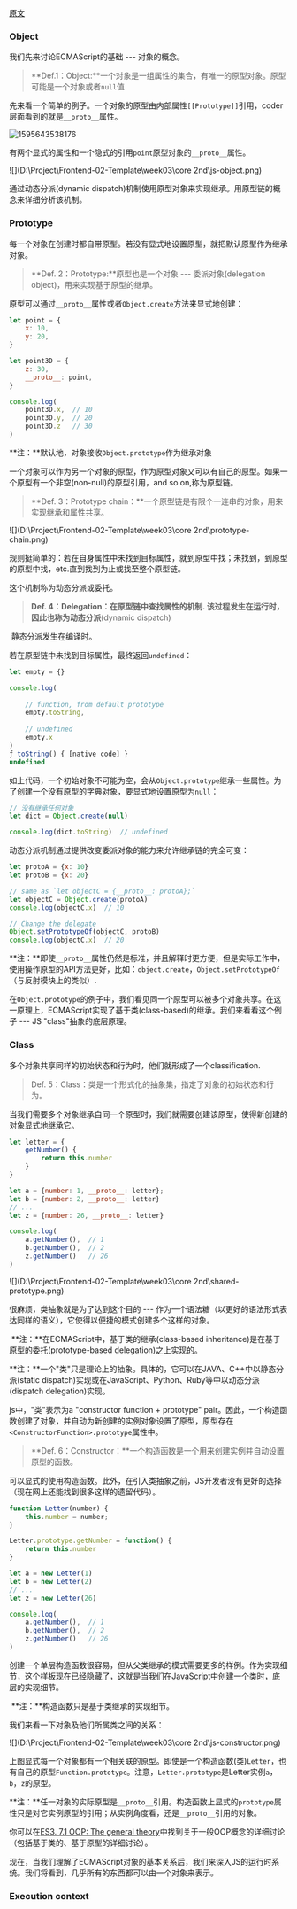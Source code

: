 [原文]( http://dmitrysoshnikov.com/ecmascript/javascript-the-core-2nd-edition/ )



### Object

我们先来讨论ECMAScript的基础 --- 对象的概念。

> **Def.1：Object:**一个对象是一组属性的集合，有唯一的原型对象。原型可能是一个对象或者`null`值

先来看一个简单的例子。一个对象的原型由内部属性`[[Prototype]]`引用，coder层面看到的就是`__proto__`属性。

![1595643538176](C:\Users\97170\AppData\Roaming\Typora\typora-user-images\1595643538176.png)

有两个显式的属性和一个隐式的引用`point`原型对象的`__proto__`属性。

![](D:\Project\Frontend-02-Template\week03\core 2nd\js-object.png)

通过动态分派(dynamic dispatch)机制使用原型对象来实现继承。用原型链的概念来详细分析该机制。



### Prototype

每一个对象在创建时都自带原型。若没有显式地设置原型，就把默认原型作为继承对象。

> **Def. 2：Prototype:**原型也是一个对象 --- 委派对象(delegation object)，用来实现基于原型的继承。

原型可以通过`__proto__`属性或者`Object.create`方法来显式地创建：

```js
let point = {
    x: 10,
    y: 20,
}

let point3D = {
    z: 30,
    __proto__: point,
}

console.log(
    point3D.x,	// 10
    point3D.y,  // 20
    point3D.z   // 30
)
```

​	**注：**默认地，对象接收`Object.prototype`作为继承对象

一个对象可以作为另一个对象的原型，作为原型对象又可以有自己的原型。如果一个原型有一个非空(non-null)的原型引用，and so on,称为原型链。

> **Def. 3：Prototype chain：**一个原型链是有限个一连串的对象，用来实现继承和属性共享。

![](D:\Project\Frontend-02-Template\week03\core 2nd\prototype-chain.png)

规则挺简单的：若在自身属性中未找到目标属性，就到原型中找；未找到，到原型的原型中找，etc.直到找到为止或找至整个原型链。

这个机制称为动态分派或委托。

> **Def. 4：Delegation：**在原型链中查找属性的机制. 该过程发生在运行时，因此也称为**动态分派**(dynamic dispatch)

​	静态分派发生在编译时。

若在原型链中未找到目标属性，最终返回`undefined`：

```js
let empty = {}

console.log(
    
    // function, from default prototype
    empty.toString,
    
    // undefined
    empty.x
)
ƒ toString() { [native code] } 
undefined
```

如上代码，一个初始对象不可能为空，会从`Object.prototype`继承一些属性。为了创建一个没有原型的字典对象，要显式地设置原型为`null`：

```js
// 没有继承任何对象
let dict = Object.create(null)

console.log(dict.toString)	// undefined
```

动态分派机制通过提供改变委派对象的能力来允许继承链的完全可变：

```js
let protoA = {x: 10}
let protoB = {x: 20}

// same as `let objectC = {__proto__: protoA};`
let objectC = Object.create(protoA)
console.log(objectC.x)	// 10

// Change the delegate
Object.setPrototypeOf(objectC, protoB)
console.log(objectC.x)	// 20
```

​	**注：**即使`__proto__`属性仍然是标准，并且解释时更方便，但是实际工作中，使用操作原型的API方法更好，比如：`object.create`，`Object.setPrototypeOf`（与反射模块上的类似）.

在`Object.prototype`的例子中，我们看见同一个原型可以被多个对象共享。在这一原理上，ECMAScript实现了基于类(class-based)的继承。我们来看看这个例子 --- JS "class"抽象的底层原理。

### Class

多个对象共享同样的初始状态和行为时，他们就形成了一个classification.

> Def. 5：Class：类是一个形式化的抽象集，指定了对象的初始状态和行为。

当我们需要多个对象继承自同一个原型时，我们就需要创建该原型，使得新创建的对象显式地继承它。

```js
let letter = {
    getNumber() {
        return this.number
    }
}

let a = {number: 1, __proto__: letter};
let b = {number: 2, __proto__: letter}
// ...
let z = {number: 26, __proto__: letter}

console.log(
	a.getNumber(),	// 1
    b.getNumber(),	// 2
    z.getNumber()	// 26
)
```

![](D:\Project\Frontend-02-Template\week03\core 2nd\shared-prototype.png)

很麻烦，类抽象就是为了达到这个目的 --- 作为一个语法糖（以更好的语法形式表达同样的语义），它使得以便捷的模式创建多个这样的对象。



​	**注：**在ECMAScript中，基于类的继承(class-based inheritance)是在基于原型的委托(prototype-based delegation)之上实现的。



​	**注：**一个"类"只是理论上的抽象。具体的，它可以在JAVA、C++中以静态分派(static dispatch)实现或在JavaScript、Python、Ruby等中以动态分派(dispatch delegation)实现。



js中，"类"表示为a "constructor function + prototype" pair。因此，一个构造函数创建了对象，并自动为新创建的实例对象设置了原型，原型存在`<ConstructorFunction>.prototype`属性中。

> **Def. 6：Constructor：**一个构造函数是一个用来创建实例并自动设置原型的函数。



可以显式的使用构造函数。此外，在引入类抽象之前，JS开发者没有更好的选择（现在网上还能找到很多这样的遗留代码）。

```js
function Letter(number) {
    this.number = number;
}

Letter.prototype.getNumber = function() {
    return this.number
}

let a = new Letter(1)
let b = new Letter(2)
// ...
let z = new Letter(26)

console.log(
	a.getNumber(),	// 1
    b.getNumber(),	// 2
    z.getNumber()	// 26
)
```

创建一个单层构造函数很容易，但从父类继承的模式需要更多的样例。作为实现细节，这个样板现在已经隐藏了，这就是当我们在JavaScript中创建一个类时，底层的实现细节。

​	**注：**构造函数只是基于类继承的实现细节。



我们来看一下对象及他们所属类之间的关系：

![](D:\Project\Frontend-02-Template\week03\core 2nd\js-constructor.png)

上图显式每一个对象都有一个相关联的原型。即使是一个构造函数(类)`Letter`，也有自己的原型`Function.prototype`。注意，`Letter.prototype`是Letter实例`a`，`b`，`z`的原型。

​	**注：**任一对象的实际原型是`__proto__`引用。构造函数上显式的`prototype`属性只是对它实例原型的引用；从实例角度看，还是`__proto__`引用的对象。



你可以在[ES3. 7.1 OOP: The general theory](http://dmitrysoshnikov.com/ecmascript/chapter-7-1-oop-general-theory)中找到关于一般OOP概念的详细讨论（包括基于类的、基于原型的详细讨论）。

现在，当我们理解了ECMAScript对象的基本关系后，我们来深入JS的运行时系统。我们将看到，几乎所有的东西都可以由一个对象来表示。



### Execution context

